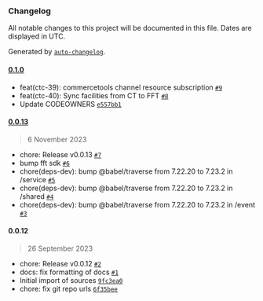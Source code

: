 ### Changelog

All notable changes to this project will be documented in this file. Dates are displayed in UTC.

Generated by [`auto-changelog`](https://github.com/CookPete/auto-changelog).

#### [0.1.0](https://github.com/fulfillmenttools/commercetools-connector/compare/0.0.13...0.1.0)

- feat(ctc-39): commercetools channel resource subscription [`#9`](https://github.com/fulfillmenttools/commercetools-connector/pull/9)
- feat(ctc-40): Sync facilities from CT to FFT [`#8`](https://github.com/fulfillmenttools/commercetools-connector/pull/8)
- Update CODEOWNERS [`e557bb1`](https://github.com/fulfillmenttools/commercetools-connector/commit/e557bb12869760293b439b88ebec28dfdf412ddc)

#### [0.0.13](https://github.com/fulfillmenttools/commercetools-connector/compare/0.0.12...0.0.13)

> 6 November 2023

- chore: Release v0.0.13 [`#7`](https://github.com/fulfillmenttools/commercetools-connector/pull/7)
- bump fft sdk [`#6`](https://github.com/fulfillmenttools/commercetools-connector/pull/6)
- chore(deps-dev): bump @babel/traverse from 7.22.20 to 7.23.2 in /service [`#5`](https://github.com/fulfillmenttools/commercetools-connector/pull/5)
- chore(deps-dev): bump @babel/traverse from 7.22.20 to 7.23.2 in /shared [`#4`](https://github.com/fulfillmenttools/commercetools-connector/pull/4)
- chore(deps-dev): bump @babel/traverse from 7.22.20 to 7.23.2 in /event [`#3`](https://github.com/fulfillmenttools/commercetools-connector/pull/3)

#### 0.0.12

> 26 September 2023

- chore: Release v0.0.12 [`#2`](https://github.com/fulfillmenttools/commercetools-connector/pull/2)
- docs: fix formatting of docs [`#1`](https://github.com/fulfillmenttools/commercetools-connector/pull/1)
- Initial import of sources [`9fc3ea0`](https://github.com/fulfillmenttools/commercetools-connector/commit/9fc3ea0c306ffd4f5474c5276a333421dc1c3c99)
- chore: fix git repo urls [`6f35bee`](https://github.com/fulfillmenttools/commercetools-connector/commit/6f35bee22c3d2c58c25e73477413ba935bb0c2e1)

